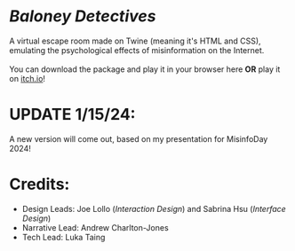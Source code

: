 # *Baloney Detectives*
A virtual escape room made on Twine (meaning it's HTML and CSS), emulating the psychological effects of misinformation on the Internet.
<br><br>
You can download the package and play it in your browser here **OR** play it on [itch.io](https://lis547-group-2.itch.io/baloney-detectives)!

# UPDATE 1/15/24:
A new version will come out, based on my presentation for MisinfoDay 2024!

# Credits:
- Design Leads: Joe Lollo (*Interaction Design*) and Sabrina Hsu (*Interface Design*)
- Narrative Lead: Andrew Charlton-Jones
- Tech Lead: Luka Taing
